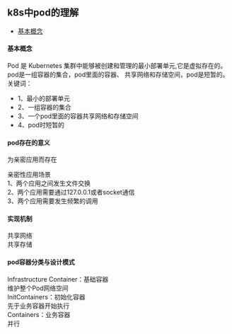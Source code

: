 ## k8s中pod的理解  

- [基本概念](#%e5%9f%ba%e6%9c%ac%e6%a6%82%e5%bf%b5)


#### 基本概念

Pod 是 Kubernetes 集群中能够被创建和管理的最小部署单元,它是虚拟存在的。pod是一组容器的集合，pod里面的容器、
共享网络和存储空间，pod是短暂的。
关键词：   
- 1、最小的部署单元  
- 2、一组容器的集合  
- 3、一个pod里面的容器共享网络和存储空间  
- 4、pod时短暂的  

#### pod存在的意义
为亲密应用而存在   

亲密性应用场景   
1、两个应用之间发生文件交换  
2、两个应用需要通过127.0.0.1或者socket通信  
3、两个应用需要发生频繁的调用  

#### 实现机制
共享网络  
共享存储  


#### pod容器分类与设计模式

Infrastructure Container：基础容器  
维护整个Pod网络空间  
InitContainers：初始化容器   
 先于业务容器开始执行  
Containers：业务容器  
 并行  